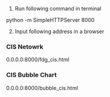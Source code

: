 1. Run following command in terminal

  python -m SimpleHTTPServer 8000

2. Input following address in a browser

### CIS Netowrk

0.0.0.0:8000/fdg_cis.html

### CIS Bubble Chart

0.0.0.0:8000/bubble_cis.html
